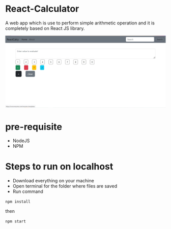 # React-Calculator
A web app which is use to perform simple arithmetic operation and it is completely based on React JS library.


![This is output look..](./screenshot/1.JPG)

# pre-requisite

- NodeJS
- NPM

# Steps to run on localhost

- Download everything on your machine
- Open terminal for the folder where files are saved
- Run command 

`npm install`

then

`npm start`